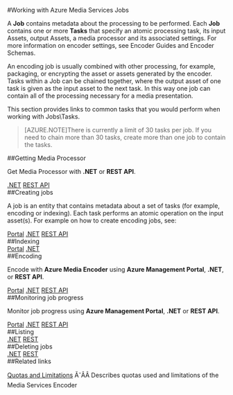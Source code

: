 <properties 
	pageTitle="Working with Azure Media Services Jobs" 
	description="This topics gives an overview of how to manage Managing Azure Media Services Jobs." 
	services="media-services" 
	documentationCenter="" 
	authors="juliako" 
	manager="dwrede" 
	editor=""/>

<tags
	ms.service="media-services"
	ms.date="12/05/2015"
	wacn.date=""/>

#Working with Azure Media Services Jobs

A **Job** contains metadata about the processing to be performed. Each **Job** contains one or more **Tasks** that specify an atomic processing task, its input Assets, output Assets, a media processor and its associated settings. For more information on encoder settings, see Encoder Guides and Encoder Schemas.

An encoding job is usually combined with other processing, for example, packaging, or encrypting the asset or assets generated by the encoder. Tasks within a Job can be chained together, where the output asset of one task is given as the input asset to the next task. In this way one job can contain all of the processing necessary for a media presentation.

This section provides links to common tasks that you would perform when working with Jobs\Tasks.

>[AZURE.NOTE]There is currently a limit of 30 tasks per job. If you need to chain more than 30 tasks, create more than one job to contain the tasks.


##Getting Media Processor

Get Media Processor with **.NET** or **REST API**.

<!-- deleted by customization
[AZURE.INCLUDE [media-services-selector-get-media-processor](../includes/media-services-selector-get-media-processor.md)]

-->
<!-- keep by customization: begin -->
<div class="technical-azure-selector">
<a href="/documentation/articles/media-services-get-media-processor">.NET</a>
<a href="/documentation/articles/media-services-rest-get-media-processor">REST API</a>
</div>
<!-- keep by customization: end -->
##Creating jobs

A job is an entity that contains metadata about a set of tasks (for example, encoding or indexing). Each task performs an atomic operation on the input asset(s). For example on how to create encoding jobs, see:

<!-- deleted by customization
[AZURE.INCLUDE [media-services-selector-encode](../includes/media-services-selector-encode.md)]

-->
<!-- keep by customization: begin -->
<div class="technical-azure-selector">
<a href="/documentation/articles/media-services-manage-content#encode">Portal</a>
<a href="/documentation/articles/media-services-dotnet-encode-asset">.NET</a>
<a href="/documentation/articles/media-services-rest-encode-asset">REST API</a>
</div>
<!-- keep by customization: end -->
##Indexing

<!-- deleted by customization
[AZURE.INCLUDE [media-services-selector-index-content](../includes/media-services-selector-index-content.md)]

-->
<!-- keep by customization: begin -->
<div class="technical-azure-selector">
<a href="/documentation/articles/media-services-manage-content">Portal</a>
<a href="/documentation/articles/media-services-index-content">.NET</a>
</div>
<!-- keep by customization: end -->
##Encoding

Encode with **Azure Media Encoder** using **Azure Management Portal**, **.NET**, or **REST API**.

<!-- deleted by customization
[AZURE.INCLUDE [media-services-selector-encode](../includes/media-services-selector-encode.md)]

-->
<!-- keep by customization: begin -->
<div class="technical-azure-selector">
<a href="/documentation/articles/media-services-manage-content#encode">Portal</a>
<a href="/documentation/articles/media-services-dotnet-encode-asset">.NET</a>
<a href="/documentation/articles/media-services-rest-encode-asset">REST API</a>
</div>
<!-- keep by customization: end -->
##Monitoring job progress

Monitor job progress using **Azure Management Portal**, **.NET** or **REST API**.

<!-- deleted by customization
[AZURE.INCLUDE [media-services-selector-job-progress](../includes/media-services-selector-job-progress.md)]

-->
<!-- keep by customization: begin -->
<div class="technical-azure-selector">
<a href="/documentation/articles/media-services-portal-check-job-progress">Portal</a>
<a href="/documentation/articles/media-services-check-job-progress">.NET</a>
<a href="/documentation/articles/media-services-rest-check-job-progress">REST API</a>
</div>
<!-- keep by customization: end -->
##Listing 

<!-- deleted by customization
> [AZURE.SELECTOR]
- [.NET](/documentation/articles/media-services-dotnet-manage-entities#list-jobs-and-assets)
- [REST](/documentation/articles/media-services-rest-manage-entities#querying-entities)
-->
<!-- keep by customization: begin -->
<div class="technical-azure-selector">
<a href="/documentation/articles/media-services-dotnet-manage-entities#list-jobs-and-assets">.NET</a>
<a href="/documentation/articles/media-services-rest-manage-entities#querying-entities">REST</a>
</div>
<!-- keep by customization: end -->
##Deleting jobs

<!-- deleted by customization
> [AZURE.SELECTOR]
- [.NET](/documentation/articles/media-services-dotnet-manage-entities#delete-a-job)
- [REST](/documentation/articles/media-services-rest-manage-entities##deleting-entities)
-->
<!-- keep by customization: begin -->
<div class="technical-azure-selector">
<a href="/documentation/articles/media-services-dotnet-manage-entities#delete-a-job">.NET</a>
<a href="/documentation/articles/media-services-rest-manage-entities##deleting-entities">REST</a>
</div>
<!-- keep by customization: end -->
##Related links

[Quotas and Limitations](/documentation/articles/media-services-quotas-and-limitations) <!-- deleted by customization â --><!-- keep by customization: begin --> Ă˘ÂÂ <!-- keep by customization: end --> Describes quotas used and limitations of the Media Services Encoder

<!-- deleted by customization

##Media Services learning paths

[AZURE.INCLUDE [media-services-learning-paths-include](../includes/media-services-learning-paths-include.md)]

##Provide feedback

[AZURE.INCLUDE [media-services-user-voice-include](../includes/media-services-user-voice-include.md)]
-->
